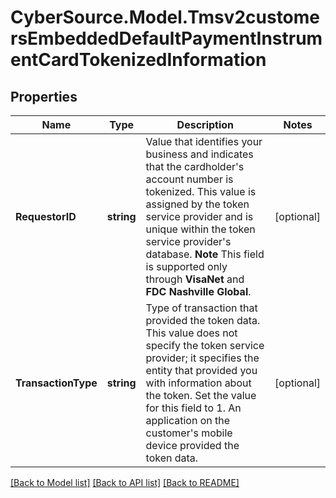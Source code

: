# CyberSource.Model.Tmsv2customersEmbeddedDefaultPaymentInstrumentCardTokenizedInformation
## Properties

Name | Type | Description | Notes
------------ | ------------- | ------------- | -------------
**RequestorID** | **string** | Value that identifies your business and indicates that the cardholder&#39;s account number is tokenized. This value is assigned by the token service provider and is unique within the token service provider&#39;s database.  **Note** This field is supported only through **VisaNet** and **FDC Nashville Global**.  | [optional] 
**TransactionType** | **string** | Type of transaction that provided the token data. This value does not specify the token service provider; it specifies the entity that provided you with information about the token.  Set the value for this field to 1. An application on the customer&#39;s mobile device provided the token data.  | [optional] 

[[Back to Model list]](../README.md#documentation-for-models) [[Back to API list]](../README.md#documentation-for-api-endpoints) [[Back to README]](../README.md)

